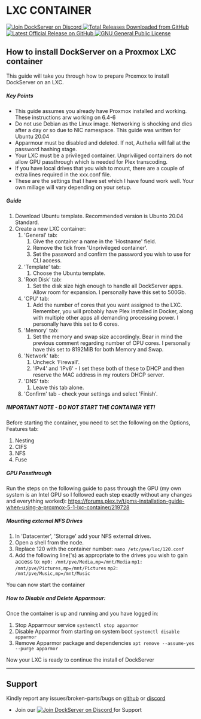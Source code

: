 # **LXC CONTAINER**   
      
<p align="left">
    <a href="https://discord.gg/FYSvu83caM">
        <img src="https://discord.com/api/guilds/830478558995415100/widget.png?label=Discord%20Server&logo=discord" alt="Join DockServer on Discord">
    </a>
        <a href="https://github.com/dockserver/dockserver/releases">
        <img src="https://img.shields.io/github/downloads/dockserver/dockserver/total?label=Total%20Downloads&logo=github" alt="Total Releases Downloaded from GitHub">
    </a>
    <a href="https://github.com/dockserver/dockserver/releases/latest">
        <img src="https://img.shields.io/github/v/release/dockserver/dockserver?include_prereleases&label=Latest%20Release&logo=github" alt="Latest Official Release on GitHub">
    </a>
    <a href="https://github.com/dockserver/dockserver/blob/main/LICENSE">
        <img src="https://img.shields.io/github/license/dockserver/dockserver?label=License&logo=gnu" alt="GNU General Public License">
    </a>
</p>


## How to install DockServer on a Proxmox LXC container

This guide will take you through how to prepare Proxmox to install DockServer on an LXC.

##### **Key Points**
- This guide assumes you already have Proxmox installed and working. These instructions arw working on 6.4-6 
- Do not use Debian as the Linux image. Networking is shocking and dies after a day or so due to NIC namespace. This guide was written for Ubuntu 20.04
- Apparmour must be disabled and deleted. If not, Authelia will fail at the password hashing stage.
- Your LXC must be a privileged container. Unpriviliged containers do not allow GPU passthrough which is needed for Plex transcoding.
- If you have local drives that you wish to mount, there are a couple of extra lines required in the xxx.conf file.
- These are the settings that I have set which I have found work well. Your own millage will vary depending on your setup.

##### **Guide**
1. Download Ubuntu template. Recommended version is Ubunto 20.04 Standard.
1. Create a new LXC container:
	1. 'General' tab:
		1. Give the container a name in the 'Hostname' field.
		1. Remove the tick from 'Unprivileged container'.
		1. Set the password and confirm the password you wish to use for CLI access.
	1. 'Template' tab: 
		1. Choose the Ubuntu template.
	1. 'Root Disk' tab:
		1. Set the disk size high enough to handle all DockServer apps. Allow room for expansion. I personally have this set to 500Gb.
	1. 'CPU' tab:
		1. Add the number of cores that you want assigned to the LXC. Remember, you will probably have Plex installed in Docker, along with multiple other apps all demanding processing power. I personally have this set to 6 cores.
	1. 'Memory' tab:
		1. Set the memory and swap size accordingly. Bear in mind the previous comment regarding number of CPU cores. I personally have this set to 8192MiB for both Memory and Swap.
	1. 'Network' tab:
		1. Uncheck 'Firewall'.
		1. 'IPv4' and 'IPv6' - I set these both of these to DHCP and then reserve the MAC address in my routers DHCP server.
	1. 'DNS' tab:
		1. Leave this tab alone.
	1. 'Confirm' tab - check your settings and select 'Finish'.
##### **IMPORTANT NOTE - DO NOT START THE CONTAINER YET!**

Before starting the container, you need to set the following on the Options, Features tab:
1. Nesting
1. CIFS
1. NFS
1. Fuse

##### **GPU Passthrough**
Run the steps on the following guide to pass through the GPU (my own system is an Intel GPU so I followed each step exactly without any changes and everything worked):
https://forums.plex.tv/t/pms-installation-guide-when-using-a-proxmox-5-1-lxc-container/219728

##### **Mounting external NFS Drives**
1. In 'Datacenter', 'Storage' add your NFS external drives.
1. Open a shell from the node.
1. Replace 120 with the container number:
`nano /etc/pve/lxc/120.conf`
1. Add the following line('s) as appropriate to the drives you wish to gain access to:
`mp0: /mnt/pve/Media,mp=/mnt/Media`
`mp1: /mnt/pve/Pictures,mp=/mnt/Pictures`
`mp2: /mnt/pve/Music,mp=/mnt/Music`

You can now start the container

##### **How to Disable and Delete Apparmour:**
Once the container is up and running and you have logged in:
1. Stop Apparmour service
`systemctl stop apparmor`
1. Disable Apparmor from starting on system boot
`systemctl disable apparmor`
1. Remove Apparmor package and dependencies
`apt remove --assume-yes --purge apparmor`

Now your LXC is ready to continue the install of DockServer


----

## Support

Kindly report any issues/broken-parts/bugs on [github](https://github.com/dockserver/dockserver/issues) or [discord](https://discord.gg/A7h7bKBCVa)

* Join our <a href="https://discord.gg/FYSvu83caM">
        <img src="https://discord.com/api/guilds/830478558995415100/widget.png?label=Discord%20Server&logo=discord" alt="Join DockServer on Discord">
    </a> for Support
